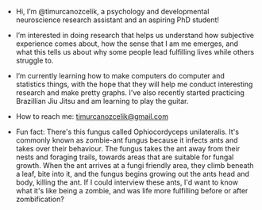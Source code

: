 - Hi, I’m @timurcanozcelik, a psychology and developmental neuroscience research assistant and an aspiring PhD student! 

- I’m interested in doing research that helps us understand how subjective experience comes about, how the sense that I am me emerges, and what this tells us about why some people lead fulfilling lives while others struggle to. 

- I’m currently learning how to make computers do computer and statistics things, with the hope that they will help me conduct interesting research and make pretty graphs. I've also recently started practicing Brazillian Jiu Jitsu and am learning to play the guitar. 

- How to reach me: timurcanozcelik@gmail.com 

- Fun fact: There's this fungus called Ophiocordyceps unilateralis. It's commonly known as zombie-ant fungus because it infects ants and takes over their behaviour. The fungus takes the ant away from their nests and foraging trails, towards areas that are suitable for fungal growth. When the ant arrives at a fungi friendly area, they climb beneath a leaf, bite into it, and the fungus begins growing out the ants head and body, killing the ant. If I could interview these ants, I'd want to know what it's like being a zombie, and was life more fulfilling before or after zombification?
<!---
timurcanozcelik/timurcanozcelik is a ✨ special ✨ repository because its `README.md` (this file) appears on your GitHub profile.
You can click the Preview link to take a look at your changes.
--->
